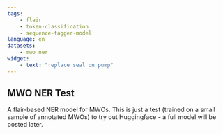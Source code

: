 ```yaml
---
tags:
    - flair
    - token-classification
    - sequence-tagger-model
language: en
datasets:
    - mwo_ner
widget:
    - text: "replace seal on pump"
---
```


## MWO NER Test

A flair-based NER model for MWOs. This is just a test (trained on a small sample of annotated MWOs) to try out Huggingface - a full model will be posted later.
